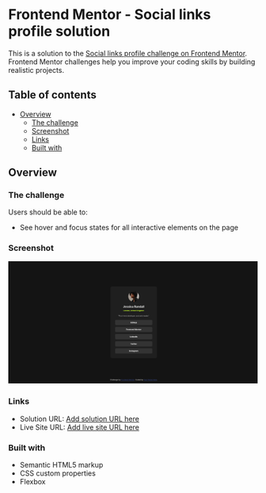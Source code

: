 # Frontend Mentor - Social links profile solution

This is a solution to the [Social links profile challenge on Frontend Mentor](https://www.frontendmentor.io/challenges/social-links-profile-UG32l9m6dQ). Frontend Mentor challenges help you improve your coding skills by building realistic projects. 

## Table of contents

- [Overview](#overview)
  - [The challenge](#the-challenge)
  - [Screenshot](#screenshot)
  - [Links](#links)
  - [Built with](#built-with)

## Overview

### The challenge

Users should be able to:

- See hover and focus states for all interactive elements on the page

### Screenshot

![screenshot](./preview.png)

### Links

- Solution URL: [Add solution URL here](https://github.com/Rahul65911/Social-link-profile)
- Live Site URL: [Add live site URL here](https://your-live-site-url.com)

### Built with

- Semantic HTML5 markup
- CSS custom properties
- Flexbox